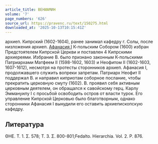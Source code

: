 ```yaml
---
article_title: ВЕНИАМИН
volume: '7'
page_numbers: '626'
source_url: https://pravenc.ru/text/150275.html
downloaded_at: '2025-10-13T10:15:41Z'
---
```


архиеп. Кипрский (1602-1604), ранее занимал кафедру г. Солы, после низложения архиеп. [Афанасия I](<https://pravenc.ru/text/Афанасия I.html>) К-польским Собором (1600) избран Предстоятелем Кипрской Церкви и поставлен 4 Кипрскими архиереями. Избрание В. было признано законным К-польскими Патриархами Матфеем II (1598-1602, 1603) и Неофитом II (1602-1603, 1607-1612), несмотря на протесты сторонников архиеп. Афанасия I, продолжавшего служить вопреки запретам. Патриарх Неофит II поддержал В. и направил киприотам соборное послание, чтобы прекратить церковную смуту (1602). В. проявил себя активным церковным деятелем, он обращался к савойскому герц. Карлу Эммануилу I с просьбой освободить остров от власти турок. Его управление Кипрской Церковью было благотворным, однако сторонники Афанасия I вынудили его оставить архиепископскую кафедру.

## Литература

ΘΗΕ. Τ. 1. Σ. 578; Τ. 3. Σ. 800-801;Fedalto. Hierarchia. Vol. 2. P. 876.
